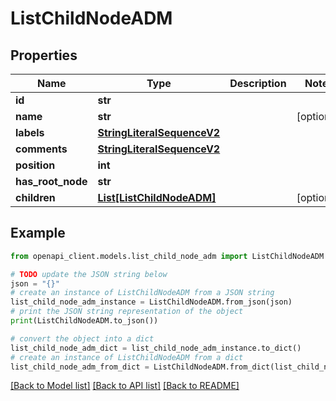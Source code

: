 # ListChildNodeADM


## Properties

Name | Type | Description | Notes
------------ | ------------- | ------------- | -------------
**id** | **str** |  | 
**name** | **str** |  | [optional] 
**labels** | [**StringLiteralSequenceV2**](StringLiteralSequenceV2.md) |  | 
**comments** | [**StringLiteralSequenceV2**](StringLiteralSequenceV2.md) |  | 
**position** | **int** |  | 
**has_root_node** | **str** |  | 
**children** | [**List[ListChildNodeADM]**](ListChildNodeADM.md) |  | [optional] 

## Example

```python
from openapi_client.models.list_child_node_adm import ListChildNodeADM

# TODO update the JSON string below
json = "{}"
# create an instance of ListChildNodeADM from a JSON string
list_child_node_adm_instance = ListChildNodeADM.from_json(json)
# print the JSON string representation of the object
print(ListChildNodeADM.to_json())

# convert the object into a dict
list_child_node_adm_dict = list_child_node_adm_instance.to_dict()
# create an instance of ListChildNodeADM from a dict
list_child_node_adm_from_dict = ListChildNodeADM.from_dict(list_child_node_adm_dict)
```
[[Back to Model list]](../README.md#documentation-for-models) [[Back to API list]](../README.md#documentation-for-api-endpoints) [[Back to README]](../README.md)


